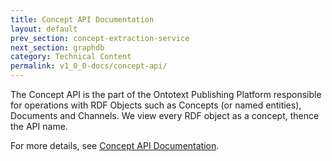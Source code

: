 ```yaml
---
title: Concept API Documentation
layout: default
prev_section: concept-extraction-service
next_section: graphdb
category: Technical Content
permalink: v1_0_0-docs/concept-api/
---
```

The Concept API is the part of the Ontotext Publishing Platform responsible for operations with RDF Objects such as Concepts (or named entities), Documents and Channels. We view every RDF object as a concept, thence the API name.

For more details, see [Concept API Documentation](http://ontotext-ad.github.io/concept-pub-docs/).
